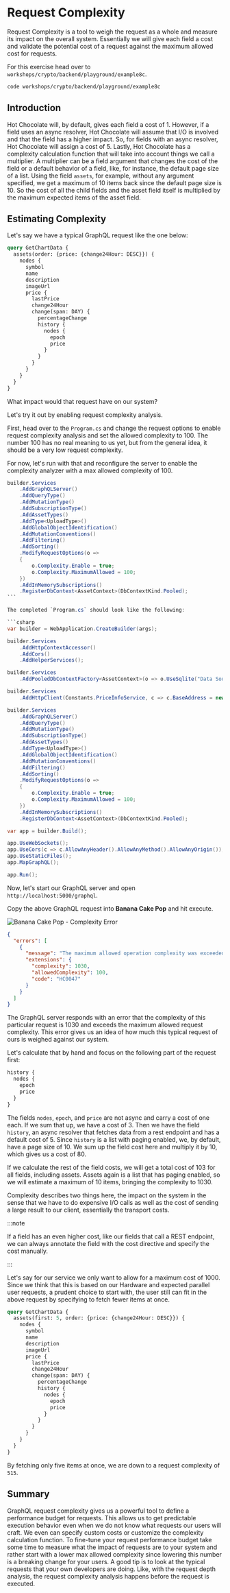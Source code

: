 # Request Complexity

Request Complexity is a tool to weigh the request as a whole and measure its impact on the overall system. Essentially we will give each field a cost and validate the potential cost of a request against the maximum allowed cost for requests.

For this exercise head over to `workshops/crypto/backend/playground/example8c`.

```bash
code workshops/crypto/backend/playground/example8c
```

## Introduction

Hot Chocolate will, by default, gives each field a cost of 1. However, if a field uses an async resolver, Hot Chocolate will assume that I/O is involved and that the field has a higher impact. So, for fields with an async resolver, Hot Chocolate will assign a cost of 5. Lastly, Hot Chocolate has a complexity calculation function that will take into account things we call a multiplier. A multiplier can be a field argument that changes the cost of the field or a default behavior of a field, like, for instance, the default page size of a list. Using the field `assets`, for example, without any argument specified, we get a maximum of 10 items back since the default page size is 10. So the cost of all the child fields and the asset field itself is multiplied by the maximum expected items of the asset field.

## Estimating Complexity

Let's say we have a typical GraphQL request like the one below:

```graphql
query GetChartData {
  assets(order: {price: {change24Hour: DESC}}) {
    nodes {
      symbol
      name
      description
      imageUrl
      price {
        lastPrice
        change24Hour
        change(span: DAY) {
          percentageChange
          history {
            nodes {
              epoch
              price
            }
          }
        }
      }
    }
  }
}
```

What impact would that request have on our system?

Let's try it out by enabling request complexity analysis.

First, head over to the `Program.cs` and change the request options to enable request complexity analysis and set the allowed complexity to 100. The number 100 has no real meaning to us yet, but from the general idea, it should be a very low request complexity.

For now, let's run with that and reconfigure the server to enable the complexity analyzer with a max allowed complexity of 100.

````csharp
builder.Services
    .AddGraphQLServer()
    .AddQueryType()
    .AddMutationType()
    .AddSubscriptionType()
    .AddAssetTypes()
    .AddType<UploadType>()
    .AddGlobalObjectIdentification()
    .AddMutationConventions()
    .AddFiltering()
    .AddSorting()
    .ModifyRequestOptions(o =>
    {
        o.Complexity.Enable = true;
        o.Complexity.MaximumAllowed = 100;
    })
    .AddInMemorySubscriptions()
    .RegisterDbContext<AssetContext>(DbContextKind.Pooled);
```

The completed `Program.cs` should look like the following:

```csharp
var builder = WebApplication.CreateBuilder(args);

builder.Services
    .AddHttpContextAccessor()
    .AddCors()
    .AddHelperServices();

builder.Services
    .AddPooledDbContextFactory<AssetContext>(o => o.UseSqlite("Data Source=assets.db"));

builder.Services
    .AddHttpClient(Constants.PriceInfoService, c => c.BaseAddress = new("https://ccc-workshop-eu-functions.azurewebsites.net"));

builder.Services
    .AddGraphQLServer()
    .AddQueryType()
    .AddMutationType()
    .AddSubscriptionType()
    .AddAssetTypes()
    .AddType<UploadType>()
    .AddGlobalObjectIdentification()
    .AddMutationConventions()
    .AddFiltering()
    .AddSorting()
    .ModifyRequestOptions(o =>
    {
        o.Complexity.Enable = true;
        o.Complexity.MaximumAllowed = 100;
    })
    .AddInMemorySubscriptions()
    .RegisterDbContext<AssetContext>(DbContextKind.Pooled);

var app = builder.Build();

app.UseWebSockets();
app.UseCors(c => c.AllowAnyHeader().AllowAnyMethod().AllowAnyOrigin());
app.UseStaticFiles();
app.MapGraphQL();

app.Run();
````

Now, let's start our GraphQL server and open `http://localhost:5000/graphql`.

Copy the above GraphQL request into **Banana Cake Pop** and hit execute.

![Banana Cake Pop - Complexity Error](../images/example8a-bcp1.png)

```json
{
  "errors": [
    {
      "message": "The maximum allowed operation complexity was exceeded.",
      "extensions": {
        "complexity": 1030,
        "allowedComplexity": 100,
        "code": "HC0047"
      }
    }
  ]
}
```

The GraphQL server responds with an error that the complexity of this particular request is 1030 and exceeds the maximum allowed request complexity. This error gives us an idea of how much this typical request of ours is weighed against our system.

Let's calculate that by hand and focus on the following part of the request first:

```graphql
history {
  nodes {
    epoch
    price
  }
}
```

The fields `nodes`, `epoch`, and `price` are not async and carry a cost of one each. If we sum that up, we have a cost of 3. Then we have the field `history`, an async resolver that fetches data from a rest endpoint and has a default cost of 5. Since `history` is a list with paging enabled, we, by default, have a page size of 10. We sum up the field cost here and multiply it by 10, which gives us a cost of 80.

If we calculate the rest of the field costs, we will get a total cost of 103 for all fields, including assets. Assets again is a list that has paging enabled, so we will estimate a maximum of 10 items, bringing the complexity to 1030.

Complexity describes two things here, the impact on the system in the sense that we have to do expensive I/O calls as well as the cost of sending a large result to our client, essentially the transport costs.

:::note

If a field has an even higher cost, like our fields that call a REST endpoint, we can always annotate the field with the cost directive and specify the cost manually.

:::

Let's say for our service we only want to allow for a maximum cost of 1000. Since we think that this is based on our Hardware and expected parallel user requests, a prudent choice to start with, the user still can fit in the above request by specifying to fetch fewer items at once. 

```graphql
query GetChartData {
  assets(first: 5, order: {price: {change24Hour: DESC}}) {
    nodes {
      symbol
      name
      description
      imageUrl
      price {
        lastPrice
        change24Hour
        change(span: DAY) {
          percentageChange
          history {
            nodes {
              epoch
              price
            }
          }
        }
      }
    }
  }
}
```

By fetching only five items at once, we are down to a request complexity of `515`.

## Summary

GraphQL request complexity gives us a powerful tool to define a performance budget for requests. This allows us to get predictable execution behavior even when we do not know what requests our users will craft. We even can specify custom costs or customize the complexity calculation function. To fine-tune your request performance budget take some time to measure what the impact of requests are to your system and rather start with a lower max allowed complexity since lowering this number is a breaking change for your users. A good tip is to look at the typical requests that your own developers are doing. Like, with the request depth analysis, the request complexity analysis happens before the request is executed.